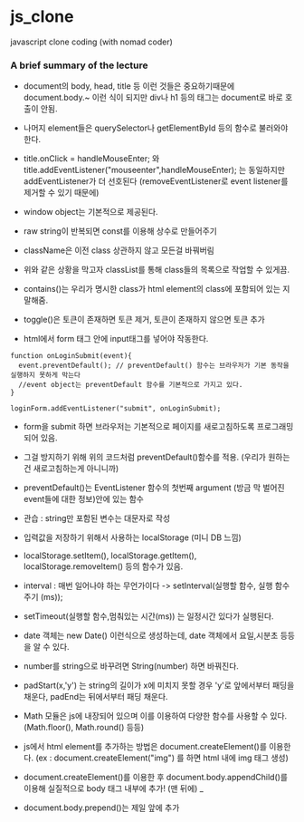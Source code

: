 # js_clone
javascript clone coding (with nomad coder)

<h3>A brief summary of the lecture</h3>

- document의 body, head, title 등 이런 것들은 중요하기때문에 document.body.~ 이런 식이 되지만 div나 h1 등의 태그는 document로
바로 호출이 안됨.

- 나머지 element들은 querySelector나 getElementById 등의 함수로 불러와야 한다.

- title.onClick = handleMouseEnter; 와 title.addEventListener("mouseenter",handleMouseEnter); 는 동일하지만
addEventListener가 더 선호된다 (removeEventListener로 event listener를 제거할 수 있기 때문에)

- window object는 기본적으로 제공된다.

- raw string이 반복되면 const를 이용해 상수로 만들어주기

- className은 이전 class 상관하지 않고 모든걸 바꿔버림

- 위와 같은 상황을 막고자 classList를 통해 class들의 목록으로 작업할 수 있게끔.

- contains()는 우리가 명시한 class가 html element의 class에 포함되어 있는 지 말해줌.

- toggle()은 토큰이 존재하면 토큰 제거, 토큰이 존재하지 않으면 토큰 추가

- html에서 form 태그 안에 input태그를 넣어야 작동한다.

```
function onLoginSubmit(event){
  event.preventDefault(); // preventDefault() 함수는 브라우저가 기본 동작을 실행하지 못하게 막는다
  //event object는 preventDefault 함수를 기본적으로 가지고 있다.
}

loginForm.addEventListener("submit", onLoginSubmit);
```

- form을 submit 하면 브라우저는 기본적으로 페이지를 새로고침하도록 프로그래밍되어 있음.

- 그걸 방지하기 위해 위의 코드처럼 preventDefault()함수를 적용. (우리가 원하는 건 새로고침하는게 아니니까)

- preventDefault()는 EventListener 함수의 첫번째 argument (방금 막 벌어진 event들에 대한 정보)안에 있는 함수

- 관습 : string만 포함된 변수는 대문자로 작성

- 입력값을 저장하기 위해서 사용하는 localStorage (미니 DB 느낌)

- localStorage.setItem(), localStorage.getItem(), localStorage.removeItem() 등의 함수가 있음.

- interval : 매번 일어나야 하는 무언가이다 -> setInterval(실행할 함수, 실행 함수 주기 (ms));

- setTimeout(실행할 함수,멈춰있는 시간(ms)) 는 일정시간 있다가 실행된다.

- date 객체는 new Date() 이런식으로 생성하는데, date 객체에서 요일,시분초 등등을 알 수 있다.

- number를 string으로 바꾸려면 String(number) 하면 바꿔진다.

- padStart(x,'y') 는 string의 길이가 x에 미치지 못할 경우 'y'로 앞에서부터 패딩을 채운다, padEnd는 뒤에서부터 패딩 채운다.

- Math 모듈은 js에 내장되어 있으며 이를 이용하여 다양한 함수를 사용할 수 있다. (Math.floor(), Math.round() 등등)

- js에서 html element를 추가하는 방법은 document.createElement()를 이용한다. (ex : document.createElement("img") 를 하면 html 내에 img 태그 생성)

- document.createElement()를 이용한 후 document.body.appendChild()를 이용해 실질적으로 body 태그 내부에 추가! (맨 뒤에) _

- document.body.prepend()는 제일 앞에 추가
